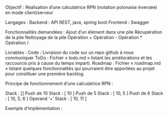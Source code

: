  


Objectif :
Réalisation d’une calculatrice RPN (notation polonaise inversée) en mode client/serveur


Langages :
	Backend : API REST, java, spring boot
	Frontend : Swagger


Fonctionnalités demandées :
	Ajout d’un élément dans une pile
	Récupération de la pile
	Nettoyage de la pile
	Opération +
	Opération -
	Opération *
    Opération /


Livrables :
	Code : Livraison du code sur un repo github à nous communiquer
	ToDo : Fichier « todo.md » listant les améliorations et les raccourcis pris à cause du temps imparti.
	Roadmap : Fichier « roadmap.md » listant quelques fonctionnalités qui pourraient être apportées au projet pour constituer une première backlog.
 

Principe de fonctionnement d’une calculatrice RPN :

Stack : [] 
Push de 10 
Stack : [ 10 ] 
Push de 5
Stack : [ 10, 5 ]
Push de 6
Stack : [ 10, 5, 6 ]
Operand ‘+’ 
Stack : [ 10, 11 ]



Exemple d’implémentation :


